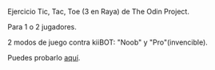 Ejercicio Tic, Tac, Toe (3 en Raya) de The Odin Project. 

Para 1 o 2 jugadores. 

2 modos de juego contra kiiBOT: "Noob" y "Pro"(invencible).

Puedes probarlo [aquí](https://joan-kii.github.io/tic-tac-toe/).